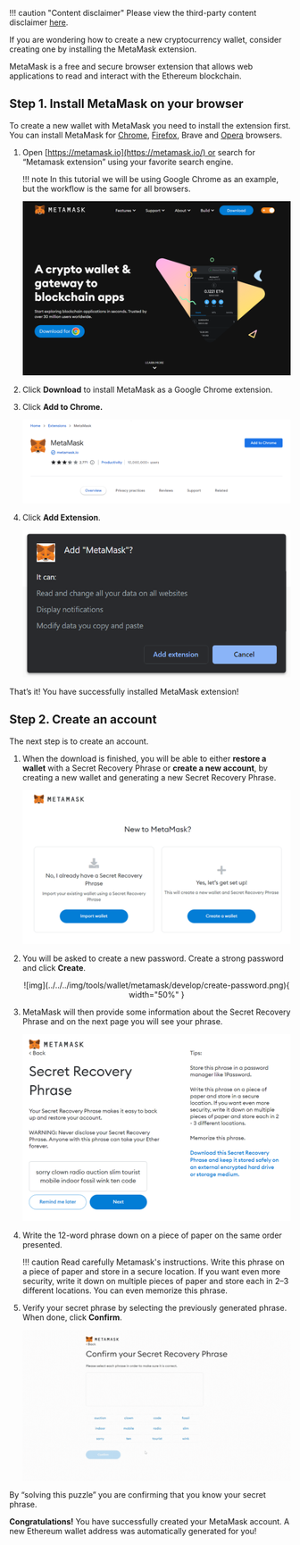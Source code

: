 !!! caution "Content disclaimer"
    Please view the third-party content disclaimer [here](https://github.com/0xPolygon/wiki/blob/master/CONTENT_DISCLAIMER.md).

If you are wondering how to create a new cryptocurrency wallet, consider creating one by installing the MetaMask extension.

MetaMask is a free and secure browser extension that allows web applications to read and interact with the Ethereum blockchain.

## Step 1. Install MetaMask on your browser

To create a new wallet with MetaMask you need to install the extension first. You can install MetaMask for [Chrome](https://chrome.google.com/webstore/detail/nkbihfbeogaeaoehlefnkodbefgpgknn), [Firefox](https://addons.mozilla.org/en-US/firefox/addon/ether-metamask/), Brave and [Opera](https://addons.opera.com/en/extensions/details/metamask/) browsers.

1. Open [https://metamask.io](https://metamask.io/) or search for “Metamask extension” using your favorite search engine.

    !!! note
        In this tutorial we will be using Google Chrome as an example, but the workflow is the same for all browsers.

    ![img](../../../img/tools/wallet/metamask/metamask-home.png)

2. Click **Download** to install MetaMask as a Google Chrome extension.

3. Click **Add to Chrome.**

    ![img](../../../img/tools/wallet/metamask/develop/add-chrome.png)

4. Click **Add Extension**.

    ![img](../../../img/tools/wallet/metamask/develop/add-extension.png)

That’s it! You have successfully installed MetaMask extension!

## Step 2. Create an account

The next step is to create an account.

1. When the download is finished, you will be able to either **restore a wallet** with a Secret Recovery Phrase or **create a new account**, by creating a new wallet and generating a new Secret Recovery Phrase.

    ![img](../../../img/tools/wallet/metamask/develop/new-metamask.png)

2. You will be asked to create a new password. Create a strong password and click **Create**.

    <center>
    ![img](../../../img/tools/wallet/metamask/develop/create-password.png){ width="50%" }
    </center>

3. MetaMask will then provide some information about the Secret Recovery Phrase and on the next page you will see your phrase.

    ![img](../../../img/tools/wallet/metamask/develop/reveal-phrase.png)

4. Write the 12-word phrase down  on a piece of paper on the same order presented.

    !!! caution
        Read carefully Metamask's instructions. Write this phrase on a piece of paper and store in a secure location. If you want even more security, write it down on multiple pieces of paper and store each in 2–3 different locations. You can even memorize this phrase.

5. Verify your secret phrase by selecting the previously generated phrase. When done, click **Confirm**.

    ![img](../../../img/tools/wallet/metamask/develop/phrase.gif)

By “solving this puzzle” you are confirming that you know your secret phrase.

**Congratulations!** You have successfully created your MetaMask account. A new Ethereum wallet address was automatically generated for you!